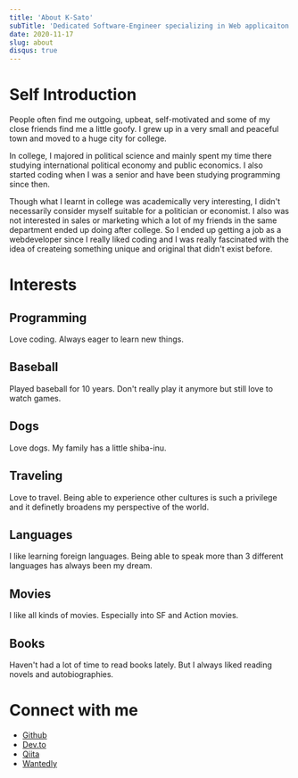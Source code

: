 ```yaml
---
title: 'About K-Sato'
subTitle: 'Dedicated Software-Engineer specializing in Web applicaiton development.'
date: 2020-11-17
slug: about
disqus: true
---
```


# Self Introduction

People often find me outgoing, upbeat, self-motivated and some of my close friends find me a little goofy. I grew up in a very small and peaceful town and moved to a huge city for college.

In college, I majored in political science and mainly spent my time there studying international political economy and public economics. I also started coding when I was a senior and have been studying programming since then.

Though what I learnt in college was academically very interesting, I didn't necessarily consider myself suitable for a politician or economist. I also was not interested in sales or marketing which a lot of my friends in the same department ended up doing after college. So I ended up getting a job as a webdeveloper since I really liked coding and I was really fascinated with the idea of createing something unique and original that didn't exist before.

# Interests

## Programming

Love coding. Always eager to learn new things.

## Baseball

Played baseball for 10 years. Don't really play it anymore but still love to watch games.

## Dogs

Love dogs. My family has a little shiba-inu.

## Traveling

Love to travel. Being able to experience other cultures is such a privilege and it definetly broadens my perspective of the world.

## Languages

I like learning foreign languages. Being able to speak more than 3 different languages has always been my dream.

## Movies

I like all kinds of movies. Especially into SF and Action movies.

## Books

Haven't had a lot of time to read books lately. But I always liked reading novels and autobiographies.

# Connect with me

- [Github](https://github.com/)
- [Dev.to](https://dev.to/)
- [Qiita](https://qiita.com/k-penguin-sato)
- [Wantedly](https://www.wantedly.com/id/katsuki_satou_b)